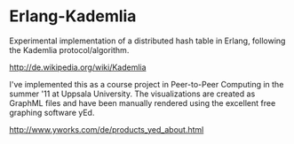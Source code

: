 Erlang-Kademlia
===============


Experimental implementation of a distributed hash table in Erlang, following the Kademlia protocol/algorithm.

http://de.wikipedia.org/wiki/Kademlia

I've implemented this as a course project in Peer-to-Peer Computing in the summer '11 at Uppsala University.
The visualizations are created as GraphML files and have been manually rendered using the excellent free graphing software yEd.

http://www.yworks.com/de/products_yed_about.html
